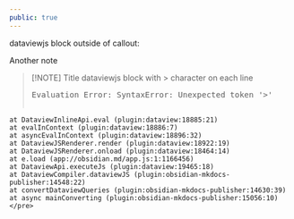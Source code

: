 ```yaml
---
public: true
---
```



dataviewjs block outside of callout:
<span><span><p dir="auto">Another note</p></span></span>

> [!NOTE] Title
>  dataviewjs block with > character on each line
> <pre class="dataview dataview-error">Evaluation Error: SyntaxError: Unexpected token '&gt;'
    at DataviewInlineApi.eval (plugin:dataview:18885:21)
    at evalInContext (plugin:dataview:18886:7)
    at asyncEvalInContext (plugin:dataview:18896:32)
    at DataviewJSRenderer.render (plugin:dataview:18922:19)
    at DataviewJSRenderer.onload (plugin:dataview:18464:14)
    at e.load (app://obsidian.md/app.js:1:1166456)
    at DataviewApi.executeJs (plugin:dataview:19465:18)
    at DataviewCompiler.dataviewJS (plugin:obsidian-mkdocs-publisher:14548:22)
    at convertDataviewQueries (plugin:obsidian-mkdocs-publisher:14630:39)
    at async mainConverting (plugin:obsidian-mkdocs-publisher:15056:10)</pre>


